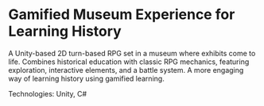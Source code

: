 # Gamified Museum Experience for Learning History

A Unity-based 2D turn-based RPG set in a museum where exhibits come to
life. Combines historical education with classic RPG mechanics, featuring
exploration, interactive elements, and a battle system. A more engaging
way of learning history using gamified learning.

Technologies: Unity, C# 
